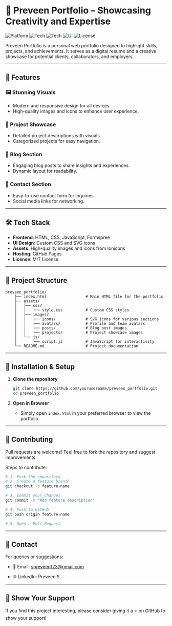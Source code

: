 # 🌟 Preveen Portfolio – Showcasing Creativity and Expertise

![Platform](https://img.shields.io/badge/Platform-Web-blue.svg)
![Tech](https://img.shields.io/badge/Frontend-HTML%2FCSS-orange.svg)
![Tech](https://img.shields.io/badge/Language-JavaScript-yellow.svg)
![UI](https://img.shields.io/badge/UI-Custom-emerald.svg)
![License](https://img.shields.io/badge/License-MIT-lightgrey.svg)

Preveen Portfolio is a personal web portfolio designed to highlight skills, projects, and achievements. It serves as a digital resume and a creative showcase for potential clients, collaborators, and employers.

---

## 🚀 Features

### 🖼️ Stunning Visuals

- Modern and responsive design for all devices.
- High-quality images and icons to enhance user experience.

### 📂 Project Showcase

- Detailed project descriptions with visuals.
- Categorized projects for easy navigation.

### 📝 Blog Section

- Engaging blog posts to share insights and experiences.
- Dynamic layout for readability.

### 📧 Contact Section

- Easy-to-use contact form for inquiries.
- Social media links for networking.

---

## 🛠️ Tech Stack

- **Frontend**: HTML, CSS, JavaScript, Formspree
- **UI Design**: Custom CSS and SVG icons
- **Assets**: High-quality images and icons from Ionicons
- **Hosting**: GitHub Pages
- **License**: MIT License

---

## 📂 Project Structure

```plaintext
preveen_portfolio/
    ├── index.html                 # Main HTML file for the portfolio
    ├── assets/
    │   ├── css/
    │   │   └── style.css          # Custom CSS styles
    │   ├── images/
    │   │   ├── icons/             # SVG icons for various sections
    │   │   ├── avatars/           # Profile and team avatars
    │   │   ├── posts/             # Blog post images
    │   │   └── projects/          # Project showcase images
    │   └── js/
    │       └── script.js          # JavaScript for interactivity
    └── README.md                  # Project documentation
```

---

## 🧪 Installation & Setup

1. **Clone the repository**

   ```bash
   git clone https://github.com/yourusername/preveen_portfolio.git
   cd preveen_portfolio
   ```

2. **Open in Browser**

   - Simply open `index.html` in your preferred browser to view the portfolio.

---

## 🤝 Contributing

Pull requests are welcome! Feel free to fork the repository and suggest improvements.

Steps to contribute:

```bash
# 1. Fork the repository
# 2. Create a feature branch
git checkout -b feature-name

# 3. Commit your changes
git commit -m "Add feature description"

# 4. Push to GitHub
git push origin feature-name

# 5. Open a Pull Request
```

---

## 📧 Contact

For queries or suggestions:

- 📩 Email: [spreveen123@gmail.com](mailto:spreveen123@gmail.com)

- 🌐 LinkedIn: Preveen S

---

## 🌟 Show Your Support

If you find this project interesting, please consider giving it a ⭐ on GitHub to show your support!